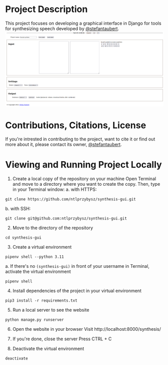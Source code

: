 # Project Description
This project focuses on developing a graphical interface in Django for tools for synthesizing speech developed by [@stefantaubert](https://github.com/stefantaubert).
![Screenshot of the interface from 20.06.2023](Screenshot_20-06-2023.png)

# Contributions, Citations, License
If you're intrested in contributing to the project, want to cite it or find out more about it, please contact its owner, [@stefantaubert](https://github.com/stefantaubert).

# Viewing and Running Project Locally
1. Create a local copy of the repository on your machine
Open Terminal and move to a directory where you want to create the copy. Then, type in your Terminal window:
a. with HTTPS:
```
git clone https://github.com/ntlprzybysz/synthesis-gui.git
```
b. with SSH:
```
git clone git@github.com:ntlprzybysz/synthesis-gui.git
```

2. Move to the directory of the repository
```
cd synthesis-gui
```

3. Create a virtual environment
```
pipenv shell --python 3.11
```

a. If there's no `(synthesis-gui)` in front of your username in Terminal, activate the virtual environment
```
pipenv shell
```

4. Install dependencies of the project in your virtual environment
```
pip3 install -r requirements.txt
```

5. Run a local server to see the website
```
python manage.py runserver
```

6. Open the website in your browser
Visit http://localhost:8000/synthesis/

7. If you're done, close the server
Press CTRL + C

8. Deactivate the virtual environment
```
deactivate
```
